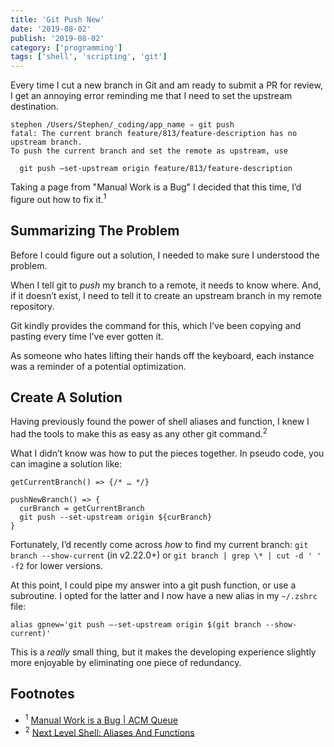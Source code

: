 ```yaml
---
title: 'Git Push New'
date: '2019-08-02'
publish: '2019-08-02'
category: ['programming']
tags: ['shell', 'scripting', 'git']
---
```


Every time I cut a new branch in Git and am ready to submit a PR for review, I get an annoying error reminding me that I need to set the upstream destination.

```
stephen /Users/Stephen/_coding/app_name ➾ git push
fatal: The current branch feature/813/feature-description has no upstream branch.
To push the current branch and set the remote as upstream, use

  git push —set-upstream origin feature/813/feature-description
```

Taking a page from "Manual Work is a Bug" I decided that this time, I’d figure out how to fix it.<sup>1</sup>

## Summarizing The Problem

Before I could figure out a solution, I needed to make sure I understood the problem.

When I tell git to _push_ my branch to a remote, it needs to know where. And, if it doesn’t exist, I need to tell it to create an upstream branch in my remote repository.

Git kindly provides the command for this, which I’ve been copying and pasting every time I’ve ever gotten it.

As someone who hates lifting their hands off the keyboard, each instance was a reminder of a potential optimization.

## Create A Solution

Having previously found the power of shell aliases and function, I knew I had the tools to make this as easy as any other git command.<sup>2</sup>

What I didn’t know was how to put the pieces together. In pseudo code, you can imagine a solution like:

```
getCurrentBranch() => {/* … */}

pushNewBranch() => {
  curBranch = getCurrentBranch
  git push --set-upstream origin ${curBranch}
}
```

Fortunately, I’d recently come across _how_ to find my current branch: `git branch --show-current` (in v2.22.0+) or `git branch | grep \* | cut -d ' ' -f2` for lower versions.

At this point, I could pipe my answer into a git push function, or use a subroutine. I opted for the latter and I now have a new alias in my `~/.zshrc` file:

```shell
alias gpnew='git push —-set-upstream origin $(git branch --show-current)'
```

This is a _really_ small thing, but it makes the developing experience slightly more enjoyable by eliminating one piece of redundancy.

## Footnotes

-   <sup>1</sup> [Manual Work is a Bug | ACM Queue](https://queue.acm.org/detail.cfm?id=3197520)
-   <sup>2</sup> [Next Level Shell: Aliases And Functions](https://www.stephencharlesweiss.com/2019-02-13/next-level-shell-aliases-and-functions/)
